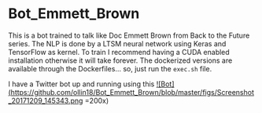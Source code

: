 # Bot_Emmett_Brown
This is a bot trained to talk like Doc Emmett Brown from Back to the Future series. The NLP is done by a LTSM neural network using Keras and TensorFlow as kernel. To train I recommend having a CUDA enabled installation otherwise it will take forever.
The dockerized versions are available through the Dockerfiles... so, just run the ```exec.sh``` file.

I have a Twitter bot up and running using this
<a href="https://twitter.com/BotEmmettBrown" rel="Bot Emmett Brown">![Bot](https://github.com/ollin18/Bot_Emmett_Brown/blob/master/figs/Screenshot_20171209_145343.png =200x)</a>
